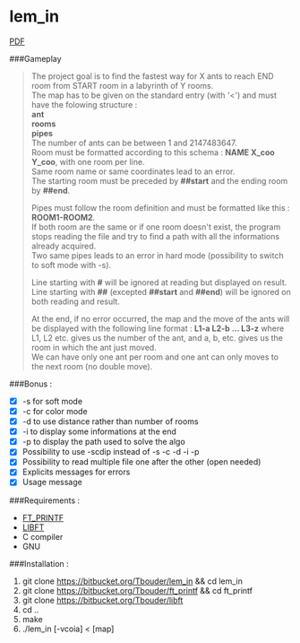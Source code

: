 # lem_in

[PDF](https://mega.nz/#!osxnhSJR!2B0FDB6nnCJVM5uob_uENaLKznJcYk37wZh5JvP-bJU)  

###Gameplay  
>The project goal is to find the fastest way for X ants to reach END room from START room in a labyrinth of Y rooms.  
>The map has to be given on the standard entry (with '<') and must have the folowing structure :  
>	**ant**  
>	**rooms**  
>	**pipes**  
>The number of ants can be between 1 and 2147483647.  
>Room must be formatted according to this schema : **NAME X_coo Y_coo**, with one room per line.  
>Same room name or same coordinates lead to an error.  
>The starting room must be preceded by **##start** and the ending room by **##end**.  
>  
>Pipes must follow the room definition and must be formatted like this : **ROOM1-ROOM2**.  
>If both room are the same or if one room doesn't exist, the program stops reading the file and try to find a path with all the informations already acquired.  
>Two same pipes leads to an error in hard mode (possibility to switch to soft mode with -s).  
>   
>Line starting with **#** will be ignored at reading but displayed on result.  
>Line starting with **##** (excepted **##start** and **##end**) will be ignored on both reading and result.  
>   
>At the end, if no error occurred, the map and the move of the ants will be displayed with the following line format : **L1-a L2-b ... L3-z** where L1, L2 etc. gives us the number of the ant, and a, b, etc. gives us the room in which the ant just moved.  
>We can have only one ant per room and one ant can only moves to the next room (no double move).  

###Bonus :  
- [x] -s for soft mode  
- [x] -c for color mode  
- [x] -d to use distance rather than number of rooms  
- [x] -i to display some informations at the end  
- [x] -p to display the path used to solve the algo  
- [x] Possibility to use -scdip instead of -s -c -d -i -p  
- [x] Possibility to read multiple file one after the other (open needed)  
- [x] Explicits messages for errors  
- [x] Usage message  

###Requirements :  
- [FT_PRINTF](https://bitbucket.org/Tbouder/libft)  
- [LIBFT](https://bitbucket.org/Tbouder/libft)  
- C compiler  
- GNU  

###Installation :  
1. git clone https://bitbucket.org/Tbouder/lem_in && cd lem_in  
1. git clone https://bitbucket.org/Tbouder/ft_printf && cd ft_printf  
2. git clone https://bitbucket.org/Tbouder/libft  
3. cd ..  
4. make  
5. ./lem_in [-vcoia] < [map]  
